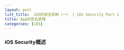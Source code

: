 ```yaml
---
layout: post
list_title:  iOS的安全机制（一） | iOS Security Part 1
title: App的签名原理
categories: [iOS]
---
```


### iOS Security概述
